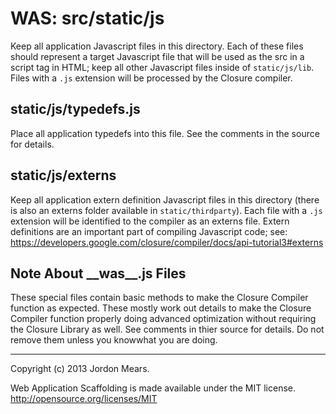 WAS: src/static/js
==============

Keep all application Javascript files in this directory. Each of these files
should represent a target Javascript file that will be used as the src in a
script tag in HTML; keep all other Javascript files inside of `static/js/lib`.
Files with a `.js` extension will be processed by the Closure compiler.

static/js/typedefs.js
---------------------

Place all application typedefs into this file. See the comments in the source
for details.

static/js/externs
-----------------

Keep all application extern definition Javascript files in this directory
(there is also an externs folder available in `static/thirdparty`). Each file
with a `.js` extension will be identified to the compiler as an externs file.
Extern definitions are an important part of compiling Javascript code; see:
https://developers.google.com/closure/compiler/docs/api-tutorial3#externs

Note About \_\_was\_\_.js Files
-------------------------------

These special files contain basic methods to make the Closure Compiler function
as expected. These mostly work out details to make the Closure Compiler
function properly doing advanced optimization without requiring the Closure
Library as well. See comments in thier source for details. Do not remove them
unless you knowwhat you are doing.

--------------------------------------------------------------------------------

Copyright (c) 2013 Jordon Mears.

Web Application Scaffolding is made available under the MIT license.
<http://opensource.org/licenses/MIT>
